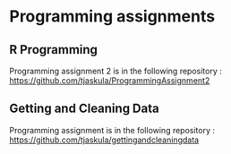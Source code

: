 Programming assignments
=======================

## R Programming

Programming assignment 2 is in the following repository : https://github.com/tjaskula/ProgrammingAssignment2

## Getting and Cleaning Data

Programming assignment is in the following repository : https://github.com/tjaskula/gettingandcleaningdata

